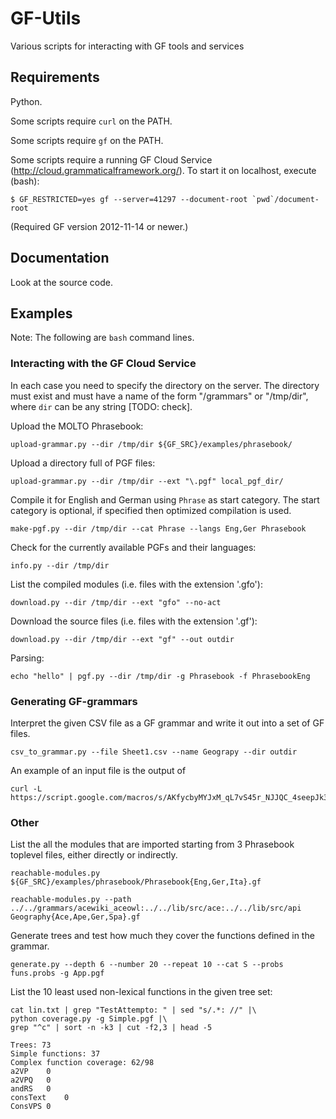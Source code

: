 GF-Utils
========

Various scripts for interacting with GF tools and services


Requirements
------------

Python.

Some scripts require `curl` on the PATH.

Some scripts require `gf` on the PATH.

Some scripts require a running GF Cloud Service (http://cloud.grammaticalframework.org/).
To start it on localhost, execute (bash):

	$ GF_RESTRICTED=yes gf --server=41297 --document-root `pwd`/document-root

(Required GF version 2012-11-14 or newer.)


Documentation
-------------

Look at the source code.


Examples
--------

Note: The following are `bash` command lines.

### Interacting with the GF Cloud Service

In each case you need to specify the directory on the server.
The directory must exist and must have a name of the form "/grammars" or
"/tmp/dir", where `dir` can be any string [TODO: check].

Upload the MOLTO Phrasebook:

	upload-grammar.py --dir /tmp/dir ${GF_SRC}/examples/phrasebook/

Upload a directory full of PGF files:

	upload-grammar.py --dir /tmp/dir --ext "\.pgf" local_pgf_dir/

Compile it for English and German using `Phrase` as start category.
The start category is optional, if specified then optimized compilation is used.

	make-pgf.py --dir /tmp/dir --cat Phrase --langs Eng,Ger Phrasebook

Check for the currently available PGFs and their languages:

	info.py --dir /tmp/dir

List the compiled modules (i.e. files with the extension '.gfo'):

	download.py --dir /tmp/dir --ext "gfo" --no-act

Download the source files (i.e. files with the extension '.gf'):

	download.py --dir /tmp/dir --ext "gf" --out outdir

Parsing:

	echo "hello" | pgf.py --dir /tmp/dir -g Phrasebook -f PhrasebookEng


### Generating GF-grammars

Interpret the given CSV file as a GF grammar and write it out into a
set of GF files.

	csv_to_grammar.py --file Sheet1.csv --name Geograpy --dir outdir

An example of an input file is the output of

	curl -L https://script.google.com/macros/s/AKfycbyMYJxM_qL7vS45r_NJJQC_4seepJk3faIkiw5zDIC3Lr9cGjE/exec


### Other

List the all the modules that are imported starting from 3 Phrasebook toplevel files,
either directly or indirectly.

	reachable-modules.py ${GF_SRC}/examples/phrasebook/Phrasebook{Eng,Ger,Ita}.gf

	reachable-modules.py --path ../../grammars/acewiki_aceowl:../../lib/src/ace:../../lib/src/api Geography{Ace,Ape,Ger,Spa}.gf


Generate trees and test how much they cover the functions defined in the grammar.

	generate.py --depth 6 --number 20 --repeat 10 --cat S --probs funs.probs -g App.pgf


List the 10 least used non-lexical functions in the given tree set:

	cat lin.txt | grep "TestAttempto: " | sed "s/.*: //" |\
	python coverage.py -g Simple.pgf |\
	grep "^c" | sort -n -k3 | cut -f2,3 | head -5

	Trees: 73
	Simple functions: 37
	Complex function coverage: 62/98
	a2VP	0
	a2VPQ	0
	andRS	0
	consText	0
	ConsVPS	0
